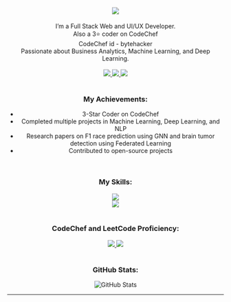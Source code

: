 <h1 align="center">
    <img src="https://readme-typing-svg.herokuapp.com/?font=Righteous&size=35&center=true&vCenter=true&width=500&height=70&duration=4000&lines=Hola!!+👋;+This+is+Kapil+Kashyap!;" />
</h1>

<div align="center">
  I’m a Full Stack Web and UI/UX Developer.<br>
  Also a 3⭐ coder on CodeChef<br>
  CodeChef id - bytehacker<br>
  Passionate about Business Analytics, Machine Learning, and Deep Learning.
</div>
<br />
<div align="center"> 
  <a href="mailto:kapilkashyap3105@gmail.com?body=Hello">
    <img src="https://img.shields.io/badge/Gmail-333333?style=for-the-badge&logo=gmail&logoColor=red" />
  </a>
  <a href="https://www.linkedin.com/in/kapil-kashyap-523b79225/" target="_blank">
    <img src="https://img.shields.io/badge/LinkedIn-0077B5?style=for-the-badge&logo=linkedin&logoColor=white" />
  </a>
  <a href="https://kapilkashyap.netlify.app/" target="_blank">
     <img src="https://img.shields.io/badge/Portfolio-FF5722?style=for-the-badge&logo=todoist&logoColor=white" />
  </a>
</div>

<br />
<div align="center">
  <h3>My Achievements:</h3>
  <ul>
    <li>3-Star Coder on CodeChef</li>
    <li>Completed multiple projects in Machine Learning, Deep Learning, and NLP</li>
    <li>Research papers on F1 race prediction using GNN and brain tumor detection using Federated Learning</li>
    <li>Contributed to open-source projects</li>
  </ul>
</div>
<br />

<div align="center">
  <h3>My Skills:</h3>
  <img src="https://skillicons.dev/icons?i=nodejs,github,python,javascript,express,threejs,tailwind,webpack" /><br>
  <img src="https://skillicons.dev/icons?i=react,bootstrap,mysql,html,css,vscode,figma,git" />
</div>

<br />

<div align="center">
  <h3>CodeChef and LeetCode Proficiency:</h3>
  <a href="https://www.codechef.com/users/bytehacker">
    <img src="https://img.shields.io/badge/CodeChef-3%20Star-5C1E10?style=for-the-badge&logo=codechef&logoColor=white" />
  </a>
  <a href="https://leetcode.com/kapilkashyap/">
    <img src="https://img.shields.io/badge/LeetCode-Silver-0A74DA?style=for-the-badge&logo=leetcode&logoColor=white" />
  </a>
</div>

<br />

<div align="center">
  <h3>GitHub Stats:</h3>
  <img src="https://github-readme-stats.vercel.app/api?username=kapilkashyap&show_icons=true&theme=radical" alt="GitHub Stats" />
</div>

<hr />
